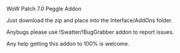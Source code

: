 WoW Patch 7.0 Peggle Addon

Just download the zip and place into the Interface/AddOns folder.

Anybugs please use !Swatter/!BugGrabber addon to report issues.

Any help getting this addon to 100% is welcome.
